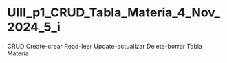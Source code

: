# UIII_p1_CRUD_Tabla_Materia_4_Nov_2024_5_i
CRUD Create-crear Read-leer Update-actualizar Delete-borrar  Tabla Materia
